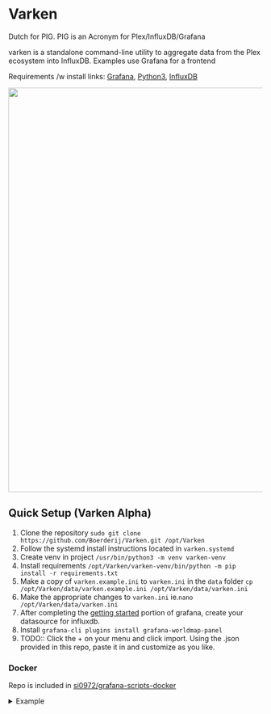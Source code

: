 # Varken
Dutch for PIG. PIG is an Acronym for Plex/InfluxDB/Grafana

varken is a standalone command-line utility to aggregate data
from the Plex ecosystem into InfluxDB. Examples use Grafana for a
frontend

Requirements /w install links: [Grafana](http://docs.grafana.org/installation/), [Python3](https://www.python.org/downloads/), [InfluxDB](https://docs.influxdata.com/influxdb/v1.5/introduction/installation/)

<p align="center">
<img width="800" src="https://i.imgur.com/av8e0HP.png">
</p>

## Quick Setup (Varken Alpha)
1. Clone the repository `sudo git clone https://github.com/Boerderij/Varken.git /opt/Varken`
1. Follow the systemd install instructions located in `varken.systemd`
1. Create venv in project `/usr/bin/python3 -m venv varken-venv`
1. Install requirements `/opt/Varken/varken-venv/bin/python -m pip install -r requirements.txt`
1. Make a copy of `varken.example.ini` to `varken.ini` in the `data` folder
   `cp /opt/Varken/data/varken.example.ini /opt/Varken/data/varken.ini`
1. Make the appropriate changes to `varken.ini`
   ie.`nano /opt/Varken/data/varken.ini`
1. After completing the [getting started](http://docs.grafana.org/guides/getting_started/) portion of grafana, create your datasource for influxdb.
1. Install `grafana-cli plugins install grafana-worldmap-panel`
1. TODO:: Click the + on your menu and click import. Using the .json provided in this repo, paste it in and customize as you like.

### Docker

Repo is included in [si0972/grafana-scripts-docker](https://github.com/si0972/grafana-scripts-docker/tree/varken)

<details><summary>Example</summary>
<p>

```
docker create \
  --name=grafana-scripts \
  -v <path to data>:/Scripts \
  -e PGID=<gid> -e PUID=<uid>  \
  si0972/grafana-scripts:varken
```
</p>
</details>
